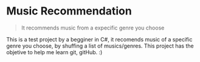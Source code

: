 # Music Recommendation 
> It recommends music from a expecific genre you choose

This is a test project by a begginer in C#, it recomends music of a specific genre you choose, by shuffing a list of musics/genres. This project has the objetive to help me learn git, gitHub. :)

